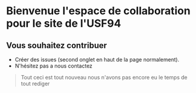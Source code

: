 # Bienvenue l'espace de collaboration pour le site de l'USF94

## Vous souhaitez contribuer
- Créer des issues (second onglet en  haut de la page normalement).
- N'hésitez pas a nous contactez

> Tout ceci est tout nouveau nous n'avons pas encore eu le temps de tout rediger